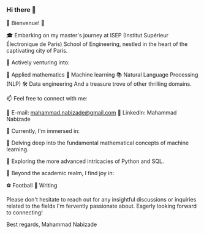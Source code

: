 ### Hi there 👋

🌟 Bienvenue! 🌟

🎓 Embarking on my master's journey at ISEP (Institut Supérieur Électronique de Paris) School of Engineering, nestled in the heart of the captivating city of Paris.

🌱 Actively venturing into:

🧮 Applied mathematics
🤖 Machine learning
📚 Natural Language Processing (NLP)
🛠️ Data engineering
And a treasure trove of other thrilling domains.

📫 Feel free to connect with me:

📧 E-mail: mahammad.nabizade@gmail.com
💼 LinkedIn: Mahammad Nabizade

🌱 Currently, I'm immersed in:

🧮 Delving deep into the fundamental mathematical concepts of machine learning.

🔧 Exploring the more advanced intricacies of Python and SQL.

👀 Beyond the academic realm, I find joy in:

⚽ Football
📝 Writing

Please don't hesitate to reach out for any insightful discussions or inquiries related to the fields I'm fervently passionate about. Eagerly looking forward to connecting!

Best regards,
Mahammad Nabizade
